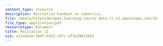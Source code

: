 ```yaml
---
content_type: resource
description: Recitation handout on semantics.
file: /media/https%3A/open-learning-course-data-rc.s3.amazonaws.com/24-973-advanced-semantics-spring-2009/e12ade2e364f5d323d7cef3a39b21b54_MIT24_973s09_rec12.pdf
file_type: application/pdf
resourcetype: Document
title: Recitation 12
uid: e12ade2e-364f-5d32-3d7c-ef3a39b21b54
---
```

